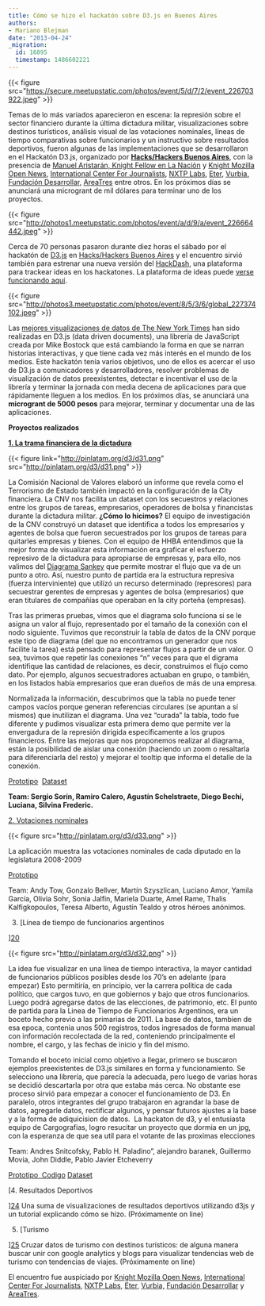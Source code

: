 ```yaml
---
title: Cómo se hizo el hackatón sobre D3.js en Buenos Aires
authors:
- Mariano Blejman
date: "2013-04-24"
_migration:
  id: 16895
  timestamp: 1486602221
---
```


{{< figure src="https://secure.meetupstatic.com/photos/event/5/d/7/2/event_226703922.jpeg" >}}

Temas de lo más variados aparecieron en escena: la represión sobre el sector financiero durante la última dictadura militar, visualizaciones sobre destinos turísticos, análisis visual de las votaciones nominales, líneas de tiempo comparativas sobre funcionarios y un instructivo sobre resultados deportivos, fueron algunas de las implementaciones que se desarrollaron en el Hackatón D3.js, organizado por [**Hacks/Hackers Buenos Aires**][1], con la presencia de [Manuel Aristarán, Knight Fellow en La Nación][2] y [Knight Mozilla Open News][3], [International Center For Journalists][4], [NXTP Labs][5], [Eter][6], [Vurbia,][7] [Fundación Desarrollar,][8] [AreaTres][9] entre otros. En los próximos días se anunciará una microgrant de mil dólares para terminar uno de los proyectos.

{{< figure src="http://photos1.meetupstatic.com/photos/event/a/d/9/a/event_226664442.jpeg" >}}

Cerca de 70 personas pasaron durante diez horas el sábado por el hackatón de [D3.js][10] en [Hacks/Hackers Buenos Aires][1] y el encuentro sirvió también para estrenar una nueva versión del [HackDash][11], una plataforma para trackear ideas en los hackatones. La plataforma de ideas puede [verse funcionando aquí][12].

{{< figure src="http://photos3.meetupstatic.com/photos/event/8/5/3/6/global_227374102.jpeg" >}}

Las [mejores visualizaciones de datos de The New York Times][13] han sido realizadas en D3.js (data driven documents), una librería de JavaScript creada por Mike Bostock que está cambiando la forma en que se narran historias interactivas, y que tiene cada vez más interés en el mundo de los medios. Este hackatón tenía varios objetivos, uno de ellos es acercar el uso de D3.js a comunicadores y desarrolladores, resolver problemas de visualización de datos preexistentes, detectar e incentivar el uso de la librería y terminar la jornada con media decena de aplicaciones para que rápidamente lleguen a los medios. En los próximos días, se anunciará una **microgrant de 5000 pesos** para mejorar, terminar y documentar una de las aplicaciones.

**Proyectos realizados**

**[1. La trama financiera de la dictadura][14]**

{{< figure link="http://pinlatam.org/d3/d31.png" src="http://pinlatam.org/d3/d31.png" >}}

La Comisión Nacional de Valores elaboró un informe que revela como el Terrorismo de Estado también impactó en la configuración de la City financiera. La CNV nos facilita un dataset con los secuestros y relaciones entre los grupos de tareas, empresarios, operadores de bolsa y financistas durante la dictadura militar. **¿Cómo lo hicimos?** El equipo de investigación de la CNV construyó un dataset que identifica a todos los empresarios y agentes de bolsa que fueron secuestrados por los grupos de tareas para quitarles empresas y bienes. Con el equipo de HHBA entendimos que la mejor forma de visualizar esta información era graficar el esfuerzo represivo de la dictadura para apropiarse de empresas y, para ello, nos valimos del [Diagrama Sankey][15] que permite mostrar el flujo que va de un punto a otro. Así, nuestro punto de partida era la estructura represiva (fuerza interviniente) que utilizó un recurso determinado (represores) para secuestrar gerentes de empresas y agentes de bolsa (empresarios) que eran titulares de compañías que operaban en la city porteña (empresas).

Tras las primeras pruebas, vimos que el diagrama solo funciona si se le asigna un valor al flujo, representado por el tamaño de la conexión con el nodo siguiente. Tuvimos que reconstruir la tabla de datos de la CNV porque este tipo de diagrama (del que no encontramos un generador que nos facilite la tarea) está pensado para representar flujos a partir de un valor. O sea, tuvimos que repetir las conexiones &#8220;n&#8221; veces para que el digrama identifique las cantidad de relaciones, es decir, construimos el flujo como dato. Por ejemplo, algunos secuestradores actuaban en grupo, o también, en los listados había empresarios que eran dueños de más de una empresa.

Normalizada la información, descubrimos que la tabla no puede tener campos vacíos porque generan referencias circulares (se apuntan a sí mismos) que inutilizan el diagrama. Una vez &#8220;curada&#8221; la tabla, todo fue diferente y pudimos visualizar esta primera demo que permite ver la envergadura de la represión dirigida específicamente a los grupos financieros. Entre las mejoras que nos proponemos realizar al diagrama, están la posibilidad de aislar una conexión (haciendo un zoom o resaltarla para diferenciarla del resto) y mejorar el tooltip que informa el detalle de la conexión.

[Prototipo][16]  [Dataset][17]

 **Team: Sergio Sorín, Ramiro Calero, Agustín Schelstraete, Diego Bechi, Luciana, Silvina Frederic.**

[2. Votaciones nominales][18]

{{< figure src="http://pinlatam.org/d3/d33.png" >}}

La aplicación muestra las votaciones nominales de cada diputado en la legislatura 2008-2009

[Prototipo][19]

Team: Andy Tow, Gonzalo Bellver, Martín Szyszlican, Luciano Amor, Yamila García, Olivia Sohr, Sonia Jalfin, Mariela Duarte, Amel Rame, Thalis Kalfigkopoulos, Teresa Alberto, Agustín Tealdo y otros héroes anónimos.

3. [Línea de tiempo de funcionarios argentinos

][20] 

{{< figure src="http://pinlatam.org/d3/d32.png" >}}

La idea fue visualizar en una linea de tiempo interactiva, la mayor cantidad de funcionarios públicos posibles desde los 70&#8217;s en adelante (para empezar) Esto permitiría, en principio, ver la carrera política de cada político, que cargos tuvo, en que gobiernos y bajo que otros funcionarios. Luego podrá agregarse datos de las elecciones, de patrimonio, etc. El punto de partida para la Linea de Tiempo de Funcionarios Argentinos, era un boceto hecho previo a las primarias de 2011. La base de datos, tambien de esa epoca, contenia unos 500 registros, todos ingresados de forma manual con información recolectada de la red, conteniendo principalmente el nombre, el cargo, y las fechas de inicio y fin del mismo.

Tomando el boceto inicial como objetivo a llegar, primero se buscaron ejemplos preexistentes de D3.js similares en forma y funcionamiento. Se selecciono una librería, que parecía la adecuada, pero luego de varias horas se decidió descartarla por otra que estaba más cerca. No obstante ese proceso sirvió para empezar a conocer el funcionamiento de D3. En paralelo, otros integrantes del grupo trabajaron en agrandar la base de datos, agregarle datos, rectificar algunos, y pensar futuros ajustes a la base y a la forma de adiquicision de datos.  La hackaton de d3, y el entusiasta equipo de Cargografias, logro resucitar un proyecto que dormia en un jpg, con la esperanza de que sea util para el votante de las proximas elecciones

Team: Andres Snitcofsky, Pablo H. Paladino&#8221;, alejandro baranek, Guillermo Movia, John Diddle, Pablo Javier Etcheverry

[Prototipo][21][  Codigo][22] [Dataset][23]

[4. Resultados Deportivos

][24] Una suma de visualizaciones de resultados deportivos utilizando d3js y un tutorial explicando cómo se hizo. (Próximamente on line)

5. [Turismo

][25] Cruzar datos de turismo con destinos turísticos: de alguna manera buscar unir con google analytics y blogs para visualizar tendencias web de turismo con tendencias de viajes. (Próximamente on line)

El encuentro fue auspiciado por [Knight Mozilla Open News][3], [International Center For Journalists][4], [NXTP Labs][5], [Eter][6], [Vurbia,][7] [Fundación Desarrollar][8] y [AreaTres][9].

 [1]: http://meetupba.hackshackers.com
 [2]: http://www.mozillaopennews.org/fellowships/2013meet.html#manuel
 [3]: http://mozillaopennews.org
 [4]: http://www.icfj.org
 [5]: http://nxtplabs.com
 [6]: http://www.eter.org.ar
 [7]: http://vurbia.com
 [8]: http://www.desarrollar.org.ar
 [9]: http://areatresworkplace.com/
 [10]: http://d3js.org
 [11]: http://hackdash.org
 [12]: http://d3viz.hackdash.org
 [13]: http://bost.ocks.org/mike/
 [14]: http://d3viz.hackdash.org/p/51708a3407602f0940001b2c
 [15]: http://bost.ocks.org/mike/sankey/
 [16]: http://cnv.hhba.info/
 [17]: http://cnv.hhba.info/js/dataset.js
 [18]: http://d3viz.hackdash.org/p/5170c9c735248dcd65000599
 [19]: http://andytow.com/scripts/disciplina/
 [20]: http://d3viz.hackdash.org/p/5171c538da02dc1873001b4e
 [21]: http://test.soviet.com.ar/cargo/
 [22]: https://github.com/hhba/cargografias/
 [23]: https://www.google.com/fusiontables/DataSource?docid=1u3Q0PPtatQbnLBgV9liDNgCcHJk7Uy6kD7ULEYw#rows:id=1
 [24]: http://d3viz.hackdash.org/p/51729980da02dc1873002e86
 [25]: http://d3viz.hackdash.org/p/517089cb07602f0940001a0c